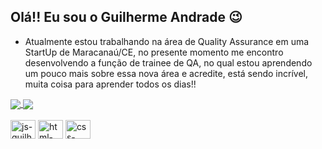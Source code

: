 ## Olá!! Eu sou o Guilherme Andrade 😉

 - Atualmente estou trabalhando na área de Quality Assurance em uma StartUp de Maracanaú/CE, no presente momento me encontro desenvolvendo a função de trainee de QA, no qual estou aprendendo um pouco mais sobre essa nova área e acredite, está sendo incrível, muita coisa para aprender todos os dias!! 

<div style="display: inline-block">
  <a href="https://github.com/jsguillerme">
    <img align="center" height: "180em" src="https://github-readme-stats.vercel.app/api?username=jsguillerme&show_icons=true&theme=tokyonight&include_all_commits=true&&count_private=true"/>
  </a> 
  <a href="https://github.com/jsguillerme">
    <img align="center" height: "180em" src="https://github-readme-stats.vercel.app/api/top-langs/?username=jsguillerme&layout=compact&langs_count=16&theme=tokyonight"/>
  </a>
</div>

<div style="inline-block"><br>
  <img align="center" height="30" alt="js-guilherme" width="40" src="https://cdn.jsdelivr.net/gh/devicons/devicon/icons/javascript/javascript-original.svg" />
  
  <img align="center" height="30" alt="html-guilherme" width="40" src="https://cdn.jsdelivr.net/gh/devicons/devicon/icons/html5/html5-original.svg" />
  
  <img align="center" height="30" alt="css-guilherme" width="40" src="https://cdn.jsdelivr.net/gh/devicons/devicon/icons/css3/css3-original.svg" />
</div>

##

